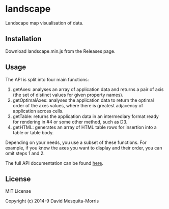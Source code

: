 # landscape
Landscape map visualisation of data.
## Installation
Download landscape.min.js from the Releases page.
## Usage
The API is split into four main functions:
1. getAxes: analyses an array of application data and returns a pair of axis (the set of distinct values for given property names).
2. getOptimalAxes: analyses the application data to return the optimal order of the axes values, where there is greatest adjacency of application across cells.
3. getTable: returns the application data in an intermediary format ready for rendering in #4 or some other method, such as D3.
4. getHTML: generates an array of HTML table rows for insertion into a table or table body.

Depending on your needs, you use a subset of these functions. For example, if you know the axes you want to display and their order, you can omit steps 1 and 2.

The full API documentation can be found [here](https://steelbreeze.net/landscape/api/v1/globals.html).

## License
MIT License

Copyright (c) 2014-9 David Mesquita-Morris

